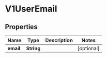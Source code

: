 

# V1UserEmail


## Properties

Name | Type | Description | Notes
------------ | ------------- | ------------- | -------------
**email** | **String** |  |  [optional]




